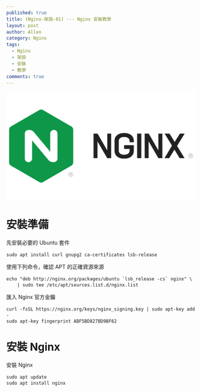 ```yaml
---
published: true
title: (Nginx-架設-01) --- Nginx 安裝教學
layout: post
author: Allen
category: Nginx
tags: 
  - Nginx
  - 架設
  - 安裝
  - 教學
comments: true
---
```


![logo](/images/blog/20191217/20191217-001.png)

# 安裝準備
先安裝必要的 Ubuntu 套件

```console
sudo apt install curl gnupg2 ca-certificates lsb-release
```



使用下列命令，確認 APT 的正確資源來源
```console
echo "deb http://nginx.org/packages/ubuntu `lsb_release -cs` nginx" \
    | sudo tee /etc/apt/sources.list.d/nginx.list
```



匯入 Nginx 官方金鑰
```console
curl -fsSL https://nginx.org/keys/nginx_signing.key | sudo apt-key add -
sudo apt-key fingerprint ABF5BD827BD9BF62
```



# 安裝 Nginx 
安裝 Nginx 
```console
sudo apt update
sudo apt install nginx
```

